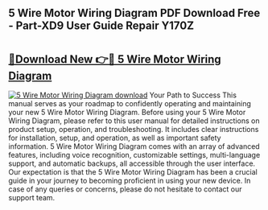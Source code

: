 ## 5 Wire Motor Wiring Diagram PDF Download Free - Part-XD9 User Guide Repair Y170Z

# <h2><a href="http://dfmw74.blite.top/?on=5+Wire+Motor+Wiring+Diagram">🔗Download New 👉🔴 5 Wire Motor Wiring Diagram</a></h2>

[![5 Wire Motor Wiring Diagram download](https://i.imgur.com/lujVjoI.png)](http://dfmw74.blite.top/?on=5+Wire+Motor+Wiring+Diagram)
Your Path to Success This manual serves as your roadmap to confidently operating and maintaining your new 5 Wire Motor Wiring Diagram. Before using your 5 Wire Motor Wiring Diagram, please refer to this user manual for detailed instructions on product setup, operation, and troubleshooting. It includes clear instructions for installation, setup, and operation, as well as important safety information. 5 Wire Motor Wiring Diagram comes with an array of advanced features, including voice recognition, customizable settings, multi-language support, and automatic backups, all accessible through the user interface. Our expectation is that the 5 Wire Motor Wiring Diagram has been a crucial guide in your journey to becoming proficient in using your new device. In case of any queries or concerns, please do not hesitate to contact our support team.
